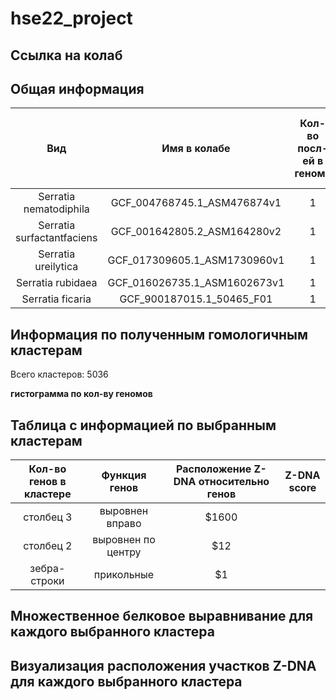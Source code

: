 # hse22_project

## Ссылка на колаб

## Общая информация

| Вид | Имя в колабе | Кол-во посл-ей в геноме | Общая длина генома | Кол-во аннотированных генов | Кол-во участков с zh-score > 500 | Общая длина участков с zh-score > 500 |
|:------------------:|:------------------:|:------------------:|:------------------:|:------------------:|:------------------:|:------------------:|
| Serratia nematodiphila | GCF_004768745.1_ASM476874v1 | 1 | 5256558     | 4987 | 58531 | 615873 |
| Serratia surfactantfaciens | GCF_001642805.2_ASM164280v2 | 1 | 5117644 | 4882 | 56276 | 591392 |
| Serratia ureilytica | GCF_017309605.1_ASM1730960v1 | 1 | 5102941       | 4826 | 58197 | 612227 |
| Serratia rubidaea | GCF_016026735.1_ASM1602673v1 | 1 | 4995010         | 4701 | 53100 | 557416 |
| Serratia ficaria | GCF_900187015.1_50465_F01 | 1 | 5209973             | 4875 | 54549 | 570729 |

## Информация по полученным гомологичным кластерам

Всего кластеров: 5036

__гистограмма по кол-ву геномов__

## Таблица с информацией по выбранным кластерам

| Кол-во генов в кластере | Функция генов      | Расположение Z-DNA относительно генов | Z-DNA score |
|:----------------------: |:------------------:| :-----------------------------------: | :---------: |
| столбец 3     | выровнен вправо    | $1600 | | |
| столбец 2     | выровнен по центру |   $12 | | |
| зебра-строки  | прикольные         |    $1 | | |

## Множественное белковое выравнивание для каждого выбранного кластера

## Визуализация расположения участков Z-DNA для каждого выбранного кластера
